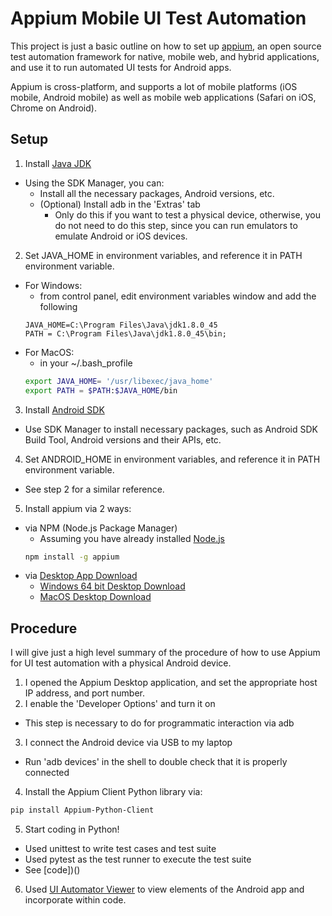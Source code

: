 # Appium Mobile UI Test Automation
This project is just a basic outline on how to set up [appium](http://appium.io/), an open source test automation framework for native, mobile web, and hybrid applications, and use it to run automated UI tests for Android apps.

Appium is cross-platform, and supports a lot of mobile platforms (iOS mobile, Android mobile) as well as mobile web applications (Safari on iOS, Chrome on Android).

## Setup
1. Install [Java JDK](http://www.oracle.com/technetwork/java/javase/downloads/index.html)
  - Using the SDK Manager, you can:
    - Install all the necessary packages, Android versions, etc.
    - (Optional) Install adb in the 'Extras' tab
      - Only do this if you want to test a physical device, otherwise, you do not need to do this step, since you can run emulators to emulate Android or iOS devices.
2. Set JAVA_HOME in environment variables, and reference it in PATH environment variable.
  - For Windows:
    - from control panel, edit environment variables window and add the following
    ```console
    JAVA_HOME=C:\Program Files\Java\jdk1.8.0_45
    PATH = C:\Program Files\Java\jdk1.8.0_45\bin;
    ```
  - For MacOS:
    - in your ~/.bash_profile
    ```bash
    export JAVA_HOME= '/usr/libexec/java_home'
    export PATH = $PATH:$JAVA_HOME/bin
    ```
3. Install [Android SDK](https://developer.android.com/studio/index.html)
  - Use SDK Manager to install necessary packages, such as Android SDK Build Tool, Android versions and their APIs, etc.
4. Set ANDROID_HOME in environment variables, and reference it in PATH environment variable.
  - See step 2 for a similar reference.
5. Install appium via 2 ways:
  - via NPM (Node.js Package Manager)
    - Assuming you have already installed [Node.js](https://nodejs.org/en/)
    ```bash
    npm install -g appium
    ```
  - via [Desktop App Download](https://github.com/appium/appium-desktop/releases/tag/v1.6.1)
    - [Windows 64 bit Desktop Download](https://github.com/appium/appium-desktop/releases/download/v1.6.1/appium-desktop-setup-1.6.1.exe)
    - [MacOS Desktop Download](https://github.com/appium/appium-desktop/releases/download/v1.6.1/Appium-1.6.1.dmg)

## Procedure
I will give just a high level summary of the procedure of how to use Appium for UI test automation with a physical Android device.

1. I opened the Appium Desktop application, and set the appropriate host IP address, and port number.
2. I enable the 'Developer Options' and turn it on
  - This step is necessary to do for programmatic interaction via adb
3. I connect the Android device via USB to my laptop
  - Run 'adb devices' in the shell to double check that it is properly connected
4. Install the Appium Client Python library via:
  ```bash
  pip install Appium-Python-Client
  ```
5. Start coding in Python!
  - Used unittest to write test cases and test suite
  - Used pytest as the test runner to execute the test suite
  - See [code])()
6. Used [UI Automator Viewer](https://developer.android.com/training/testing/ui-automator#ui-automator-viewer) to view elements of the Android app and incorporate within code.
